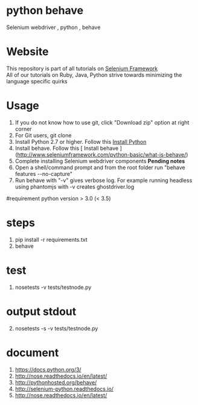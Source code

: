 # python behave
Selenium webdriver , python , behave

# Website
This repository is part of all tutorials on [ Selenium Framework ](http://www.seleniumframework.com)  
All of our tutorials on Ruby, Java, Python strive towards minimizing the language specific quirks  

# Usage  
1. If you do not know how to use git, click "Download zip" option at right corner  
2. For Git users, git clone  
3. Install Python 2.7 or higher. Follow this [ Install Python ](http://www.seleniumframework.com/python-basic/what-is-python/)  
4. Install behave. Follow this [ Install behave ] (http://www.seleniumframework.com/python-basic/what-is-behave/) 
5. Complete installing Selenium webdriver components **Pending notes**
6. Open a shell/command prompt and from the root folder run "behave features --no-capture"  
7. Run behave with "-v" gives verbose log. For example running headless using phantomjs with -v creates ghostdriver.log  

#requirement
python version > 3.0 (< 3.5)
    
# steps
1. pip install -r requirements.txt
2. behave

# test
1. nosetests -v tests/testnode.py
# output stdout
2. nosetests -s -v tests/testnode.py

# document
1. https://docs.python.org/3/
2. http://nose.readthedocs.io/en/latest/
3. http://pythonhosted.org/behave/
4. http://selenium-python.readthedocs.io/
5. http://nose.readthedocs.io/en/latest/
